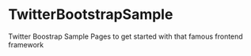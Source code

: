 TwitterBootstrapSample
======================

Twitter Boostrap Sample Pages to get started with that famous frontend framework